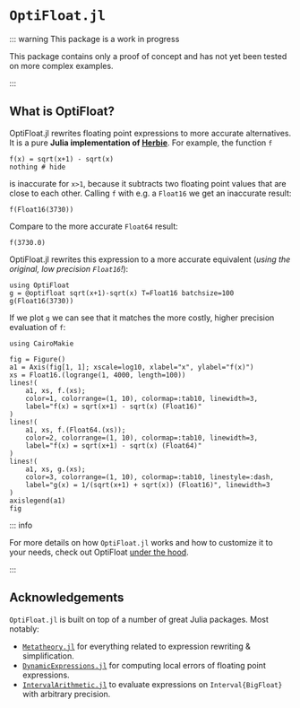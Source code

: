 # `OptiFloat.jl`

::: warning This package is a work in progress

This package contains only a proof of concept and has not yet been tested on more complex examples.

:::


## What is OptiFloat?

OptiFloat.jl rewrites floating point expressions to more accurate alternatives.
It is a pure **Julia implementation of [Herbie](https://herbie.uwplse.org/)**.
For example, the function `f`

```@example sqrtexample
f(x) = sqrt(x+1) - sqrt(x)
nothing # hide
```

is inaccurate for `x>1`, because it subtracts two floating point values that are
close to each other. Calling `f` with e.g. a `Float16` we get an inaccurate result:

```@repl sqrtexample
f(Float16(3730))
```

Compare to the more accurate `Float64` result:
```@repl sqrtexample
f(3730.0)
```

OptiFloat.jl rewrites this expression to a more accurate equivalent (*using the original, low precision `Float16`!*):
```@repl sqrtexample
using OptiFloat
g = @optifloat sqrt(x+1)-sqrt(x) T=Float16 batchsize=100
g(Float16(3730))
```

If we plot `g` we can see that it matches the more costly, higher precision
evaluation of `f`:

```@example sqrtexample
using CairoMakie

fig = Figure()
a1 = Axis(fig[1, 1]; xscale=log10, xlabel="x", ylabel="f(x)")
xs = Float16.(logrange(1, 4000, length=100))
lines!(
    a1, xs, f.(xs);
    color=1, colorrange=(1, 10), colormap=:tab10, linewidth=3,
    label="f(x) = sqrt(x+1) - sqrt(x) (Float16)"
)
lines!(
    a1, xs, f.(Float64.(xs));
    color=2, colorrange=(1, 10), colormap=:tab10, linewidth=3,
    label="f(x) = sqrt(x+1) - sqrt(x) (Float64)"
)
lines!(
    a1, xs, g.(xs);
    color=3, colorrange=(1, 10), colormap=:tab10, linestyle=:dash,
    label="g(x) = 1/(sqrt(x+1) + sqrt(x)) (Float16)", linewidth=3
)
axislegend(a1)
fig
```

::: info

For more details on how `OptiFloat.jl` works and how to customize it to your
needs, check out OptiFloat [under the hood](internals.md).

:::


## Acknowledgements

`OptiFloat.jl` is built on top of a number of great Julia packages. Most notably:

- [`Metatheory.jl`](https://github.com/JuliaSymbolics/Metatheory.jl) for everything related to expression rewriting & simplification.
- [`DynamicExpressions.jl`](https://github.com/SymbolicML/DynamicExpressions.jl) for computing local errors of floating point expressions.
- [`IntervalArithmetic.jl`](https://github.com/JuliaIntervals/IntervalArithmetic.jl) to evaluate expressions on `Interval{BigFloat}` with arbitrary precision.
